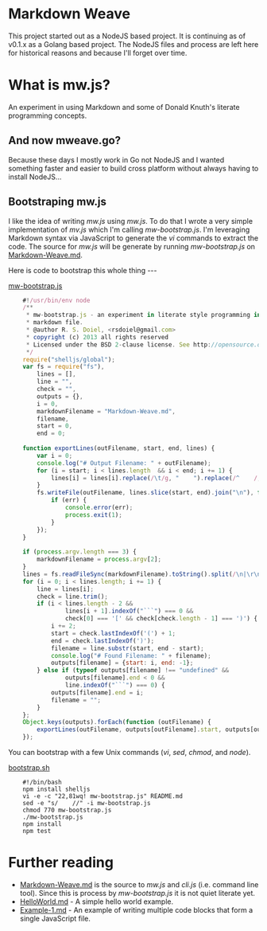 Markdown Weave
==============

This project started out as a NodeJS based project. It is continuing as
of v0.1.x as a Golang based project. The NodeJS files and process are
left here for historical reasons and because I'll forget over time.

# What is mw.js?

An experiment in using Markdown and some of Donald Knuth's literate
programming concepts.

## And now mweave.go?

Because these days I mostly work in Go not NodeJS and I wanted something
faster and easier to build cross platform without always having to install
NodeJS...


## Bootstraping mw.js

I like the idea of writing _mw.js_ using _mw.js_.  To do that I wrote a 
very simple implementation of _mv.js_ which I'm calling _mw-bootstrap.js_.
I'm leveraging Markdown syntax via JavaScript to generate the _vi_ 
commands to extract the code. The source for _mw.js_ will be generate by 
running _mw-bootstrap.js_ on [Markdown-Weave.md](Markdown-Weave.md).

Here is code to bootstrap this whole thing ---

[mw-bootstrap.js](mw-bootstrap.js)
```JavaScript
    #!/usr/bin/env node
    /**
     * mw-bootstrap.js - an experiment in literate style programming in a 
     * markdown file.
     * @author R. S. Doiel, <rsdoiel@gmail.com>
     * copyright (c) 2013 all rights reserved
     * Licensed under the BSD 2-clause license. See http://opensource.org/licenses/BSD-2-Clause
     */
    require("shelljs/global"); 
    var fs = require("fs"),
        lines = [],
        line = "",
        check = "",
        outputs = {},
        i = 0,
        markdownFilename = "Markdown-Weave.md",
        filename,
        start = 0,
        end = 0;
    
    function exportLines(outFilename, start, end, lines) {
        var i = 0;
        console.log("# Output Filename: " + outFilename);
        for (i = start; i < lines.length  && i < end; i += 1) {
            lines[i] = lines[i].replace(/\t/g, "    ").replace(/^    /, "");
        }
        fs.writeFile(outFilename, lines.slice(start, end).join("\n"), function (err) {
            if (err) {
                console.error(err);
                process.exit(1);
            }
        });
    }
    
    if (process.argv.length === 3) {
        markdownFilename = process.argv[2];
    }
    lines = fs.readFileSync(markdownFilename).toString().split(/\n|\r\n/);
    for (i = 0; i < lines.length; i += 1) {
        line = lines[i];
        check = line.trim();
        if (i < lines.length - 2 &&
                lines[i + 1].indexOf("```") === 0 &&
                check[0] === '[' && check[check.length - 1] === ')') {
            i += 2;
            start = check.lastIndexOf('(') + 1;
            end = check.lastIndexOf(')');
            filename = line.substr(start, end - start);
            console.log("# Found Filename: " + filename);
            outputs[filename] = {start: i, end: -1};
        } else if (typeof outputs[filename] !== "undefined" &&
                outputs[filename].end < 0 &&
                line.indexOf("```") === 0) {
            outputs[filename].end = i;
            filename = "";
        }
    };
    Object.keys(outputs).forEach(function (outFilename) {
        exportLines(outFilename, outputs[outFilename].start, outputs[outFilename].end, lines);
    });
```

You can bootstrap with a few Unix commands (_vi_, _sed_, _chmod_, and _node_).

[bootstrap.sh](bootstrap.sh)
```shell
    #!/bin/bash
    npm install shelljs
    vi -e -c "22,81wq! mw-bootstrap.js" README.md
    sed -e "s/    //" -i mw-bootstrap.js
    chmod 770 mw-bootstrap.js
    ./mw-bootstrap.js
    npm install
    npm test
```


# Further reading

* [Markdown-Weave.md](Markdown-Weave.md) is the source to _mw.js_ and _cli.js_ (i.e. command line tool). Since this is process by _mw-bootstrap.js_ it is not quiet literate yet.
* [HelloWorld.md](HelloWorld.md) - A simple hello world example.
* [Example-1.md](Example-1.md) - An example of writing multiple code blocks that form a single JavaScript file.


